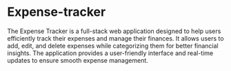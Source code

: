 # Expense-tracker
The Expense Tracker is a full-stack web application designed to help users efficiently track their expenses and manage their finances. It allows users to add, edit, and delete expenses while categorizing them for better financial insights. The application provides a user-friendly interface and real-time updates to ensure smooth expense management.
